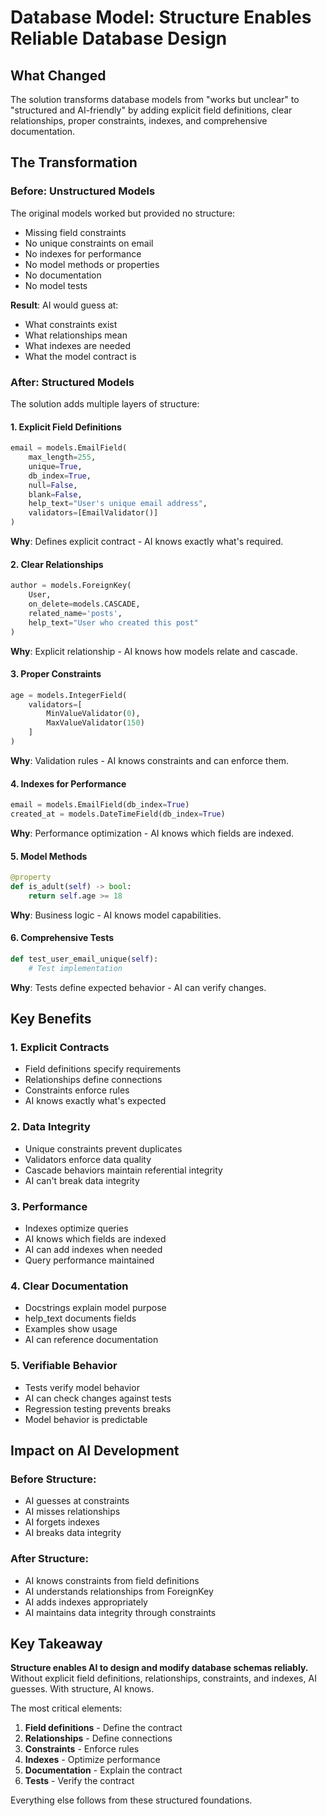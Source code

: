 # Database Model: Structure Enables Reliable Database Design

## What Changed

The solution transforms database models from "works but unclear" to "structured and AI-friendly" by adding explicit field definitions, clear relationships, proper constraints, indexes, and comprehensive documentation.

## The Transformation

### Before: Unstructured Models

The original models worked but provided no structure:
- Missing field constraints
- No unique constraints on email
- No indexes for performance
- No model methods or properties
- No documentation
- No model tests

**Result**: AI would guess at:
- What constraints exist
- What relationships mean
- What indexes are needed
- What the model contract is

### After: Structured Models

The solution adds multiple layers of structure:

#### 1. **Explicit Field Definitions**

```python
email = models.EmailField(
    max_length=255,
    unique=True,
    db_index=True,
    null=False,
    blank=False,
    help_text="User's unique email address",
    validators=[EmailValidator()]
)
```

**Why**: Defines explicit contract - AI knows exactly what's required.

#### 2. **Clear Relationships**

```python
author = models.ForeignKey(
    User,
    on_delete=models.CASCADE,
    related_name='posts',
    help_text="User who created this post"
)
```

**Why**: Explicit relationship - AI knows how models relate and cascade.

#### 3. **Proper Constraints**

```python
age = models.IntegerField(
    validators=[
        MinValueValidator(0),
        MaxValueValidator(150)
    ]
)
```

**Why**: Validation rules - AI knows constraints and can enforce them.

#### 4. **Indexes for Performance**

```python
email = models.EmailField(db_index=True)
created_at = models.DateTimeField(db_index=True)
```

**Why**: Performance optimization - AI knows which fields are indexed.

#### 5. **Model Methods**

```python
@property
def is_adult(self) -> bool:
    return self.age >= 18
```

**Why**: Business logic - AI knows model capabilities.

#### 6. **Comprehensive Tests**

```python
def test_user_email_unique(self):
    # Test implementation
```

**Why**: Tests define expected behavior - AI can verify changes.

## Key Benefits

### 1. Explicit Contracts
- Field definitions specify requirements
- Relationships define connections
- Constraints enforce rules
- AI knows exactly what's expected

### 2. Data Integrity
- Unique constraints prevent duplicates
- Validators enforce data quality
- Cascade behaviors maintain referential integrity
- AI can't break data integrity

### 3. Performance
- Indexes optimize queries
- AI knows which fields are indexed
- AI can add indexes when needed
- Query performance maintained

### 4. Clear Documentation
- Docstrings explain model purpose
- help_text documents fields
- Examples show usage
- AI can reference documentation

### 5. Verifiable Behavior
- Tests verify model behavior
- AI can check changes against tests
- Regression testing prevents breaks
- Model behavior is predictable

## Impact on AI Development

### Before Structure:
- AI guesses at constraints
- AI misses relationships
- AI forgets indexes
- AI breaks data integrity

### After Structure:
- AI knows constraints from field definitions
- AI understands relationships from ForeignKey
- AI adds indexes appropriately
- AI maintains data integrity through constraints

## Key Takeaway

**Structure enables AI to design and modify database schemas reliably.** Without explicit field definitions, relationships, constraints, and indexes, AI guesses. With structure, AI knows.

The most critical elements:
1. **Field definitions** - Define the contract
2. **Relationships** - Define connections
3. **Constraints** - Enforce rules
4. **Indexes** - Optimize performance
5. **Documentation** - Explain the contract
6. **Tests** - Verify the contract

Everything else follows from these structured foundations.

